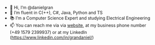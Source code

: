 - 👋 Hi, I’m @danielgran
- 👀 I’m fluent in C(++), C#, Java, Python and TS
- 📚 I’m a Computer Science Expert and studying Electrical Engineering
- 📫 You can reach me via via [website](https://www.grandaniel.com/?ref=g%20h), at my business phone number (+49 1579 2399937) or at my LinkedIn (https://www.linkedin.com/in/grandaniel/)
